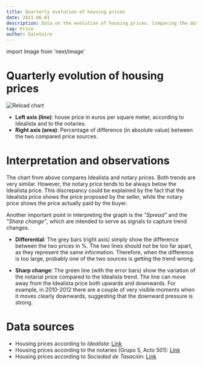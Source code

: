 ```yaml
---
title: Quarterly evolution of housing prices
date: 2021-06-01
description: Data on the evolution of housing prices. Comparing the data published by the association of notaries and the data published by Idealista.
tag: Price
author: Galetaire
---
```


import Image from 'next/image'

# Quarterly evolution of housing prices

![Reload chart](/images/preu.png)

- **Left axis (line)**: house price in euros per square meter, according to Idealista and to the notaries.
- **Right axis (area)**: Percentage of difference (in absolute value) between the two compared price sources.

# Interpretation and observations

The chart from above compares Idealista and notary prices. Both trends are very similar. However, the notary price tends to be always below the Idealista price. This discrepancy could be explained by the fact that the Idealista price shows the price proposed by the seller, while the notary price shows the price actually paid by the buyer.

Another important point in interpreting the graph is the _"Spread"_ and the _"Sharp change"_, which are intended to serve as signals to capture trend changes.

- **Differential**: The grey bars (right axis) simply show the difference between the two prices in %. The two lines should not be too far apart, as they represent the same information. Therefore, when the difference is too large, probably one of the two sources is getting the trend wrong.

- **Sharp change**: The green line (with the error bars) show the variation of the notarial price compared to the Idealista trend. The line can move away from the Idealista price both upwards and downwards. For example, in 2010-2012 there are a couple of very visible moments when it moves clearly downwards, suggesting that the downward pressure is strong.

# Data sources

- Housing prices according to _Idealista_: [Link](https://www.idealista.com/sala-de-prensa/informes-precio-vivienda)
- Housing prices according to the notaries (Grupo 5, Acto 501): [Link](http://www.notariado.org/liferay/web/cien/estadisticas-al-completo)
- Housing prices according to _Sociedad de Tasación_: [Link](https://www.st-tasacion.es/informe-de-tendencias-digital/)
